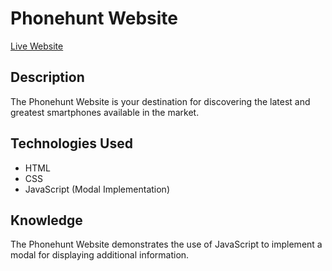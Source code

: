 # Phonehunt Website

[Live Website](https://codewithrashed.github.io/phonehunt/)

## Description
The Phonehunt Website is your destination for discovering the latest and greatest smartphones available in the market.



## Technologies Used
- HTML
- CSS
- JavaScript (Modal Implementation)


## Knowledge
The Phonehunt Website demonstrates the use of JavaScript to implement a modal for displaying additional information. 
